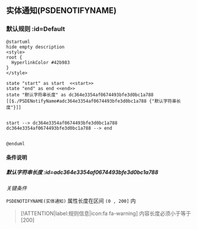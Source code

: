 ## 实体通知(PSDENOTIFYNAME) <!-- {docsify-ignore-all} -->

   

### 默认规则 :id=Default

```plantuml
@startuml
hide empty description
<style>
root {
  HyperlinkColor #42b983
}
</style>

state "start" as start  <<start>>
state "end" as end <<end>>
state "默认字符串长度" as dc364e3354af0674493bfe3d0bc1a788 [[$./PSDENotifyName#adc364e3354af0674493bfe3d0bc1a788 {"默认字符串长度"}]]


start --> dc364e3354af0674493bfe3d0bc1a788 
dc364e3354af0674493bfe3d0bc1a788 --> end 


@enduml
```

#### 条件说明

##### 默认字符串长度 :id=adc364e3354af0674493bfe3d0bc1a788


*关键条件*


`PSDENOTIFYNAME(实体通知)` 属性长度在区间 `(0 , 200]` 内

> [!ATTENTION|label:规则信息|icon:fa fa-warning]
> 内容长度必须小于等于[200]







